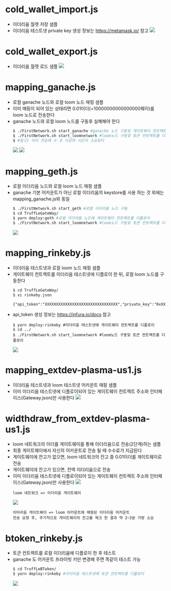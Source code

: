 # cold_wallet_import.js
- 이더리움 월렛 저장 샘플
- 이더리움 테스트넷 private key 생성 정보는 https://metamask.io/ 참고
  ![](./images/cold_wallet_import.png)

# cold_wallet_export.js
- 이더리움 월렛 로드 샘플
  ![](./images/cold_wallet_export.png)

# mapping_ganache.js
- 로컬 ganache 노드와 로컬 loom 노드 매핑 샘플
- 이미 매핑이 되어 있는 상태라면 0.01이더(=10000000000000000웨이)를 loom 노드로 전송한다
- ganache 노드와 로컬 loom 노드를 구동후 실해해야 한다
  ```bash
  $ ./FirstNetwork.sh start_ganache #ganache 노드 구동및 게이트웨이 컨트렉트를 디플로이
  $ ./FirstNetwork.sh start_loomnetwork #loom노드 구동및 토큰 컨트렉트를 디플로이
  $ #참고) 이더 전송에 수 초 이상의 시간이 소요된다
  ```
  ![](./images/mapping_ganache-1.png)
  ![](./images/mapping_ganache-2.png)

# mapping_geth.js
- 로컬 이더리움 노드와 로컬 loom 노드 매핑 샘플
- ganache 기본 어카운트가 아닌 로컬 이더리움의 keystore를 사용 하는 것 외에는 mapping_ganache.js와 동일
  ```bash
  $ ./FirstNetwork.sh start_geth #로컬 이더리움 노드 구동
  $ cd TruffLeGateWay/
  $ yarn deploy:geth #로컬 이더리움 노드에 게이트웨이 컨트렉트를 디플로이
  $ ./FirstNetwork.sh start_loomnetwork #loom노드 구동및 토큰 컨트렉트를 디플로이
  ```
  ![](./images/mapping_geth.png)

# mapping_rinkeby.js
- 이더리움 테스트넷과 로컬 loom 노드 매핑 샘플
- 게이트웨이 컨트렉트를 이더리움 테스트넷에 디플로이 한 뒤, 로컬 loom 노드를 구동한다
  ```bash
  $ cd TruffLeGateWay/
  $ vi rinkeby.json
  ```
  ```
  {"api_token":"XXXXXXXXXXXXXXXXXXXXXXXXXXXXXXXX","private_key":"0xXXXXXXXXXXXXXXXXXXXXXXXXXXXXXXXXXXXXXXXXXXXXXXXXXXXXXXXXXXXXXXXX"}
  ```
- api_token 생성 정보는 https://infura.io/docs 참고
  ```
  $ yarn deploy:rinkeby #이더리움 테스트넷에 게이트웨이 컨트렉트를 디플로이
  $ cd ../
  $ ./FirstNetwork.sh start_loomnetwork #loom노드 구동및 토큰 컨트렉트를 디플로이
  ```
  ![](./images/mapping_rinkeby.png)

# mapping_extdev-plasma-us1.js
- 이더리움 테스트넷과 loom 테스트넷 어카운트 매핑 샘플
- 이미 이더리움 테스트넷에 디플로이되어 있는 게이트웨이 컨트렉트 주소와 인터페이스(Gateway.json)만 사용한다
  ![](./images/mapping_extdev-plasma-us1.png)

# widthdraw_from_extdev-plasma-us1.js
- loom 네트워크의 이더를 게이트웨이를 통해 이더리움으로 전송(2단계)하는 샘플
- 최종 게이트웨이에서 자신의 어카운트로 전송 될 때 수수료가 지급된다
- 게이트웨이에 잔고가 없으면, loom 네트워크의 잔고 중 0.01이더를 게이트웨이로 전송
- 게이트웨이데 잔고가 있으면, 전액 이더리움으로 전송
- 이미 이더리움 테스트넷에 디플로이되어 있는 게이트웨이 컨트렉트 주소와 인터페이스(Gateway.json)만 사용한다
  ![](./images/widthdraw_from_extdev-plasma-us1-1.png)
  ```
  loom 네트워크 => 이더리움 게이트웨이
  ```
  ![](./images/widthdraw_from_extdev-plasma-us1-2.png)
  ```
  이터리움 게이트웨이 => loom 어카운트에 매핑된 이더리움 어카운트
  전송 요청 후, 주기적으로 게이트웨이의 잔고를 체크 한 결과 약 2~3분 가량 소요
  ```

# btoken_rinkeby.js
- 토큰 컨트렉트를 로컬 이더리움에 디플로이 한 후 테스트
- ganache 도 어카운트 프라이빗 키만 변경해 주면 똑같이 테스트 가능
  ```bash
  $ cd TruffLeBToken/
  $ yarn deploy:rinkeby #이더리움 테스트넷에 토큰 컨트렉트를 디플로이
  ```
  ![](./images/btoken_rinkeby.png)
